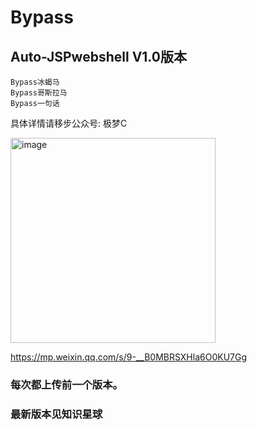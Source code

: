 # Bypass

## Auto-JSPwebshell V1.0版本
```
Bypass冰蝎马
Bypass哥斯拉马
Bypass一句话
```
具体详情请移步公众号: 极梦C

<img width="328" alt="image" src="https://user-images.githubusercontent.com/31945727/166862164-26e31211-d4eb-4c62-9bd1-e536db9d6f2b.png">

https://mp.weixin.qq.com/s/9-__B0MBRSXHla6O0KU7Gg

### 每次都上传前一个版本。
### 最新版本见知识星球
